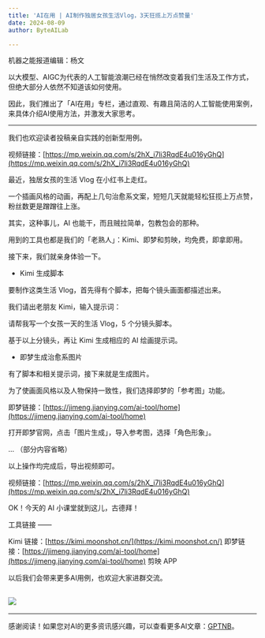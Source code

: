 ```yaml
---
title: 'AI在用 | AI制作独居女孩生活Vlog，3天狂揽上万点赞量'
date: 2024-08-09
author: ByteAILab

---
```


机器之能报道编辑：杨文

以大模型、AIGC为代表的人工智能浪潮已经在悄然改变着我们生活及工作方式，但绝大部分人依然不知道该如何使用。

因此，我们推出了「AI在用」专栏，通过直观、有趣且简洁的人工智能使用案例，来具体介绍AI使用方法，并激发大家思考。

---


我们也欢迎读者投稿亲自实践的创新型用例。

视频链接：[https://mp.weixin.qq.com/s/2hX_i7li3RqdE4u016yGhQ](https://mp.weixin.qq.com/s/2hX_i7li3RqdE4u016yGhQ)

最近，独居女孩的生活 Vlog 在小红书上走红。

一个插画风格的动画，再配上几句治愈系文案，短短几天就能轻松狂揽上万点赞，粉丝数更是蹭蹭往上涨。

其实，这种事儿，AI 也能干，而且贼拉简单，包教包会的那种。

用到的工具也都是我们的「老熟人」：Kimi、即梦和剪映，均免费，即拿即用。

接下来，我们就亲身体验一下。

- Kimi 生成脚本

要制作这类生活 Vlog，首先得有个脚本，把每个镜头画面都描述出来。

我们请出老朋友 Kimi，输入提示词：

请帮我写一个女孩一天的生活 Vlog，5 个分镜头脚本。

基于以上分镜头，再让 Kimi 生成相应的 AI 绘画提示词。

- 即梦生成治愈系图片

有了脚本和相关提示词，接下来就是生成图片。

为了使画面风格以及人物保持一致性，我们选择即梦的「参考图」功能。

即梦链接：[https://jimeng.jianying.com/ai-tool/home](https://jimeng.jianying.com/ai-tool/home)

打开即梦官网，点击「图片生成」，导入参考图，选择「角色形象」。

...
（部分内容省略）

以上操作均完成后，导出视频即可。

视频链接：[https://mp.weixin.qq.com/s/2hX_i7li3RqdE4u016yGhQ](https://mp.weixin.qq.com/s/2hX_i7li3RqdE4u016yGhQ)

OK！今天的 AI 小课堂就到这儿，古德拜！

工具链接 ——

Kimi 链接：[https://kimi.moonshot.cn/](https://kimi.moonshot.cn/)
即梦链接：[https://jimeng.jianying.com/ai-tool/home](https://jimeng.jianying.com/ai-tool/home)
剪映 APP

以后我们会带来更多AI用例，也欢迎大家进群交流。

![](https://image.jiqizhixin.com/uploads/editor/d16429b5-e940-43f1-bfc6-18f239f243d3/640.png)
---
---
感谢阅读！如果您对AI的更多资讯感兴趣，可以查看更多AI文章：[GPTNB](https://gptnb.com)。